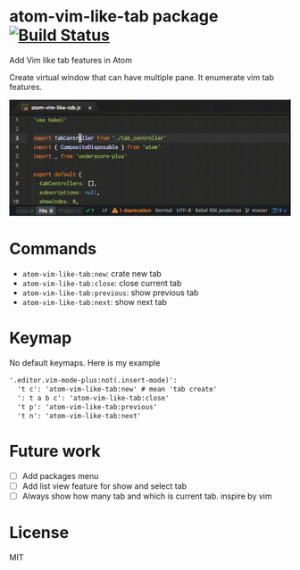 # atom-vim-like-tab package [![Build Status](https://travis-ci.org/Kesin11/atom-vim-like-tab.svg?branch=master)](https://travis-ci.org/Kesin11/atom-vim-like-tab)

Add Vim like tab features in Atom

Create virtual window that can have multiple pane.
It enumerate vim tab features.

![atom-vim-like-tab.gif](https://raw.githubusercontent.com/Kesin11/atom-vim-like-tab/images/images/atom-vim-like-tab.gif)

# Commands
- `atom-vim-like-tab:new`: crate new tab
- `atom-vim-like-tab:close`: close current tab
- `atom-vim-like-tab:previous`: show previous tab
- `atom-vim-like-tab:next`: show next tab

# Keymap

No default keymaps.
Here is my example

```
'.editor.vim-mode-plus:not(.insert-mode)':
  't c': 'atom-vim-like-tab:new' # mean 'tab create'
  ': t a b c': 'atom-vim-like-tab:close'
  't p': 'atom-vim-like-tab:previous'
  't n': 'atom-vim-like-tab:next'
```

# Future work
- [ ] Add packages menu
- [ ] Add list view feature for show and select tab
- [ ] Always show how many tab and which is current tab. inspire by vim

# License
MIT
